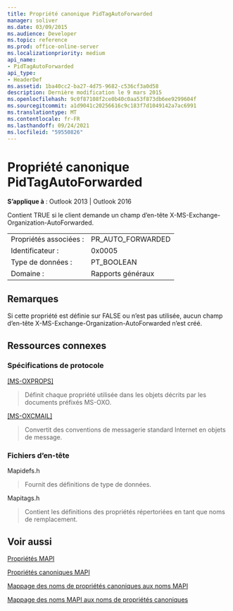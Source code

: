 ```yaml
---
title: Propriété canonique PidTagAutoForwarded
manager: soliver
ms.date: 03/09/2015
ms.audience: Developer
ms.topic: reference
ms.prod: office-online-server
ms.localizationpriority: medium
api_name:
- PidTagAutoForwarded
api_type:
- HeaderDef
ms.assetid: 1ba40cc2-ba27-4d75-9682-c536cf3a0d58
description: Dernière modification le 9 mars 2015
ms.openlocfilehash: 9c0f87108f2ce0b40c0aa53f873db6ee9299604f
ms.sourcegitcommit: a1d9041c20256616c9c183f7d1049142a7ac6991
ms.translationtype: MT
ms.contentlocale: fr-FR
ms.lasthandoff: 09/24/2021
ms.locfileid: "59550826"
---
```

# <a name="pidtagautoforwarded-canonical-property"></a>Propriété canonique PidTagAutoForwarded

  
  
**S’applique à** : Outlook 2013 | Outlook 2016 
  
Contient TRUE si le client demande un champ d’en-tête X-MS-Exchange-Organization-AutoForwarded.
  
|||
|:-----|:-----|
|Propriétés associées :  <br/> |PR_AUTO_FORWARDED  <br/> |
|Identificateur :  <br/> |0x0005  <br/> |
|Type de données :  <br/> |PT_BOOLEAN  <br/> |
|Domaine :  <br/> |Rapports généraux  <br/> |
   
## <a name="remarks"></a>Remarques

Si cette propriété est définie sur FALSE ou n’est pas utilisée, aucun champ d’en-tête X-MS-Exchange-Organization-AutoForwarded n’est créé.
  
## <a name="related-resources"></a>Ressources connexes

### <a name="protocol-specifications"></a>Spécifications de protocole

[[MS-OXPROPS]](https://msdn.microsoft.com/library/f6ab1613-aefe-447d-a49c-18217230b148%28Office.15%29.aspx)
  
> Définit chaque propriété utilisée dans les objets décrits par les documents préfixés MS-OXO.
    
[[MS-OXCMAIL]](https://msdn.microsoft.com/library/b60d48db-183f-4bf5-a908-f584e62cb2d4%28Office.15%29.aspx)
  
> Convertit des conventions de messagerie standard Internet en objets de message.
    
### <a name="header-files"></a>Fichiers d’en-tête

Mapidefs.h
  
> Fournit des définitions de type de données.
    
Mapitags.h
  
> Contient les définitions des propriétés répertoriées en tant que noms de remplacement.
    
## <a name="see-also"></a>Voir aussi



[Propriétés MAPI](mapi-properties.md)
  
[Propriétés canoniques MAPI](mapi-canonical-properties.md)
  
[Mappage des noms de propriétés canoniques aux noms MAPI](mapping-canonical-property-names-to-mapi-names.md)
  
[Mappage des noms MAPI aux noms de propriétés canoniques](mapping-mapi-names-to-canonical-property-names.md)

